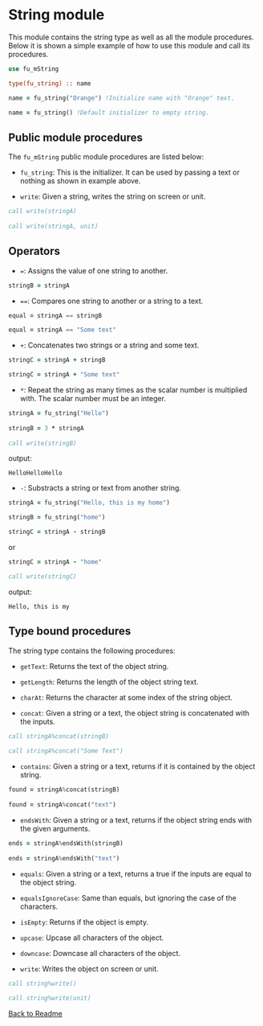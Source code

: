# String module

This module contains the string type as well as all the module procedures. Below it is shown a simple example of how to use this module and call its procedures.

```fortran
use fu_mString

type(fu_string) :: name 

name = fu_string("Orange") !Initialize name with "Orange" text.

name = fu_string() !Default initializer to empty string.
```

## Public module procedures

The `fu_mString` public module procedures are listed below:

- `fu_string`: This is the initializer. It can be used by passing a text or nothing as shown in example above.

- `write`: Given a string, writes the string on screen or unit.

```fortran
call write(stringA)
    
call write(stringA, unit) 
```

## Operators

- `=`: Assigns the value of one string to another.

```fortran
stringB = stringA
```

- `==`: Compares one string to another or a string to a text.

```fortran
equal = stringA == stringB

equal = stringA == "Some text"
```

- `+`: Concatenates two strings or a string and some text.

```fortran
stringC = stringA + stringB

stringC = stringA + "Some text"
```

- `*`: Repeat the string as many times as the scalar number is multiplied with. The scalar number must be an integer.

```fortran
stringA = fu_string("Hello")
    
stringB = 3 * stringA
    
call write(stringB)
```

output:
    
```    
HelloHelloHello
```

- `-`: Substracts a string or text from another string.

```fortran
stringA = fu_string("Hello, this is my home")

stringB = fu_string("home")

stringC = stringA - stringB
```

or

```fortran
stringC = stringA - "home"

call write(stringC)
```

output:

```
Hello, this is my 
```

## Type bound procedures

The string type contains the following procedures:

- `getText`: Returns the text of the object string. 
  
- `getLength`: Returns the length of the object string text.

- `charAt`: Returns the character at some index of the string object. 
  
- `concat`: Given a string or a text, the object string is concatenated with the inputs.

```fortran
call stringA%concat(stringB)
  
call stringA%concat("Some Text")
```

- `contains`: Given a string or a text, returns if it is contained by the object string.

```fortran
found = stringA%concat(stringB)
  
found = stringA%concat("text")
```

- `endsWith`: Given a string or a text, returns if the object string ends with the given arguments.

```fortran
ends = stringA%endsWith(stringB)
  
ends = stringA%endsWith("text")    
```

- `equals`: Given a string or a text, returns a true if the inputs are equal to the object string. 
  
- `equalsIgnoreCase`: Same than equals, but ignoring the case of the characters.          
  
- `isEmpty`: Returns if the object is empty.

- `upcase`: Upcase all characters of the object.

- `downcase`: Downcase all characters of the object.

- `write`: Writes the object on screen or unit.

```fortran
call string%write()
  
call string%write(unit)
```

[Back to Readme](../README.md)
